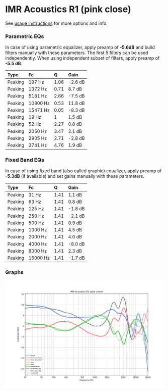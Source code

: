 # IMR Acoustics R1 (pink close)
See [usage instructions](https://github.com/jaakkopasanen/AutoEq#usage) for more options and info.

### Parametric EQs
In case of using parametric equalizer, apply preamp of **-5.6dB** and build filters manually
with these parameters. The first 5 filters can be used independently.
When using independent subset of filters, apply preamp of **-5.5 dB**.

| Type    | Fc       |    Q | Gain    |
|:--------|:---------|:-----|:--------|
| Peaking | 197 Hz   | 1.06 | -2.6 dB |
| Peaking | 1372 Hz  | 0.71 | 8.7 dB  |
| Peaking | 5181 Hz  | 2.66 | -7.5 dB |
| Peaking | 10800 Hz | 0.53 | 11.8 dB |
| Peaking | 15471 Hz | 0.05 | -8.3 dB |
| Peaking | 19 Hz    | 1    | 1.5 dB  |
| Peaking | 52 Hz    | 2.27 | 0.8 dB  |
| Peaking | 2050 Hz  | 3.47 | 2.1 dB  |
| Peaking | 2905 Hz  | 2.71 | -2.8 dB |
| Peaking | 3741 Hz  | 4.76 | 1.9 dB  |

### Fixed Band EQs
In case of using fixed band (also called graphic) equalizer, apply preamp of **-5.3dB**
(if available) and set gains manually with these parameters.

| Type    | Fc       |    Q | Gain    |
|:--------|:---------|:-----|:--------|
| Peaking | 31 Hz    | 1.41 | 1.1 dB  |
| Peaking | 63 Hz    | 1.41 | 0.8 dB  |
| Peaking | 125 Hz   | 1.41 | -1.8 dB |
| Peaking | 250 Hz   | 1.41 | -2.1 dB |
| Peaking | 500 Hz   | 1.41 | 0.9 dB  |
| Peaking | 1000 Hz  | 1.41 | 4.5 dB  |
| Peaking | 2000 Hz  | 1.41 | 4.0 dB  |
| Peaking | 4000 Hz  | 1.41 | -8.0 dB |
| Peaking | 8000 Hz  | 1.41 | 2.3 dB  |
| Peaking | 16000 Hz | 1.41 | -1.7 dB |

### Graphs
![](./IMR%20Acoustics%20R1%20(pink%20close).png)